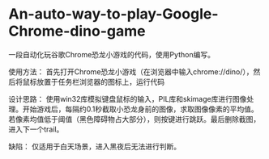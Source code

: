 # An-auto-way-to-play-Google-Chrome-dino-game
一段自动化玩谷歌Chrome恐龙小游戏的代码，使用Python编写。

使用方法：
首先打开Chrome恐龙小游戏（在浏览器中输入chrome://dino/），然后将鼠标放置于任务栏浏览器的图标上，运行代码

设计思路：
使用win32库模拟键盘鼠标的输入，PIL库和skimage库进行图像处理。开始游戏后，每隔约0.1秒截取小恐龙身前的图像，求取图像像素的平均值。
若像素均值低于阈值（黑色障碍物占大部分），则按键进行跳跃。最后删除截图，进入下一个trail。

缺陷：
仅适用于白天场景，进入黑夜后无法进行判断。
